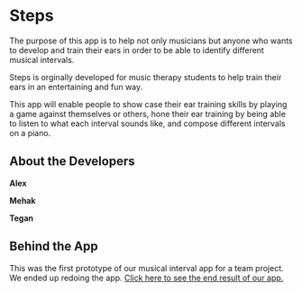 # Steps


The purpose of this app is to help not only musicians but anyone who wants to develop and train their ears in order to be able to identify different musical intervals.

Steps is orginally developed for music therapy students to help train their ears in an entertaining and fun way.

This app will enable people to show case their ear training skills by playing a game against themselves or others, hone their ear training by being able to listen to what each interval sounds like, and compose different intervals on a piano.


## About the Developers

**Alex**



**Mehak**



**Tegan**


## Behind the App

This was the first prototype of our musical interval app for a team project. We ended up redoing the app. [Click here to see the end result of our app.](https://github.com/tchin1/Steps.git "Steps App Repository")
